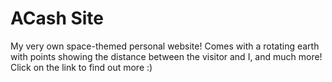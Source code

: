 # ACash Site

My very own space-themed personal website! Comes with a rotating earth with points showing the distance between the visitor and I, and much more! Click on the link to find out more :)
